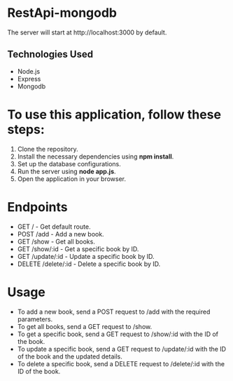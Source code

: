 # RestApi-mongodb
The server will start at http://localhost:3000 by default.

<h2>Technologies Used</h2>

<p>
    <ul>
        <li>Node.js</li>
        <li>Express</li>
        <li>Mongodb</li>
    </ul>
</p>

# To use this application, follow these steps:
<ol>
    <li>Clone the repository.</li>
    <li>Install the necessary dependencies using <b>npm install</b>.</li>
    <li>Set up the database configurations.</li>
    <li>Run the server using <b>node app.js</b>.</li>
    <li>Open the application in your browser.</li>
</ol>

# Endpoints
<ul>
<li>GET / - Get default route.</li>
<li>POST /add - Add a new book.</li>
<li>GET /show - Get all books.</li>
<li>GET /show/:id - Get a specific book by ID.</li>
<li>GET /update/:id - Update a specific book by ID.</li>
<li>DELETE /delete/:id - Delete a specific book by ID.</li>
</ul>

# Usage
<ul>
<li>To add a new book, send a POST request to /add with the required parameters.</li>
<li>To get all books, send a GET request to /show.</li>
<li>To get a specific book, send a GET request to /show/:id with the ID of the book.</li>
<li>To update a specific book, send a GET request to /update/:id with the ID of the book and the updated details.</li>
<li>To delete a specific book, send a DELETE request to /delete/:id with the ID of the book.</li>
</ul>
